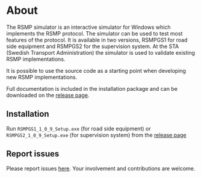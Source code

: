 About
=====

The RSMP simulator is an interactive simulator for Windows which implements
the RSMP protocol. The simulator can be used to test most features of the
protocol. It is available in two versions, RSMPGS1 for road side equipment
and RSMPGS2 for the supervision system. At the STA (Swedish Transport
Administration) the simulator is used to validate existing RSMP
implementations.

It is possible to use the source code as a starting point when developing new
RSMP implementations.

Full documentation is included in the installation package and can be downloaded
on the [release page](https://github.com/rsmp-nordic/rsmp_simulator/releases).

Installation
------------
Run `RSMPGS1_1_0_9_Setup.exe` (for road side equipment) or
`RSMPGS2_1_0_9_Setup.exe` (for supervision system) from
the [release page](https://github.com/rsmp-nordic/rsmp_simulator/releases)

Report issues
-------------
Please report issues [here](https://github.com/rsmp-nordic/rsmp_simulator/issues).
Your involvement and contributions are welcome.
